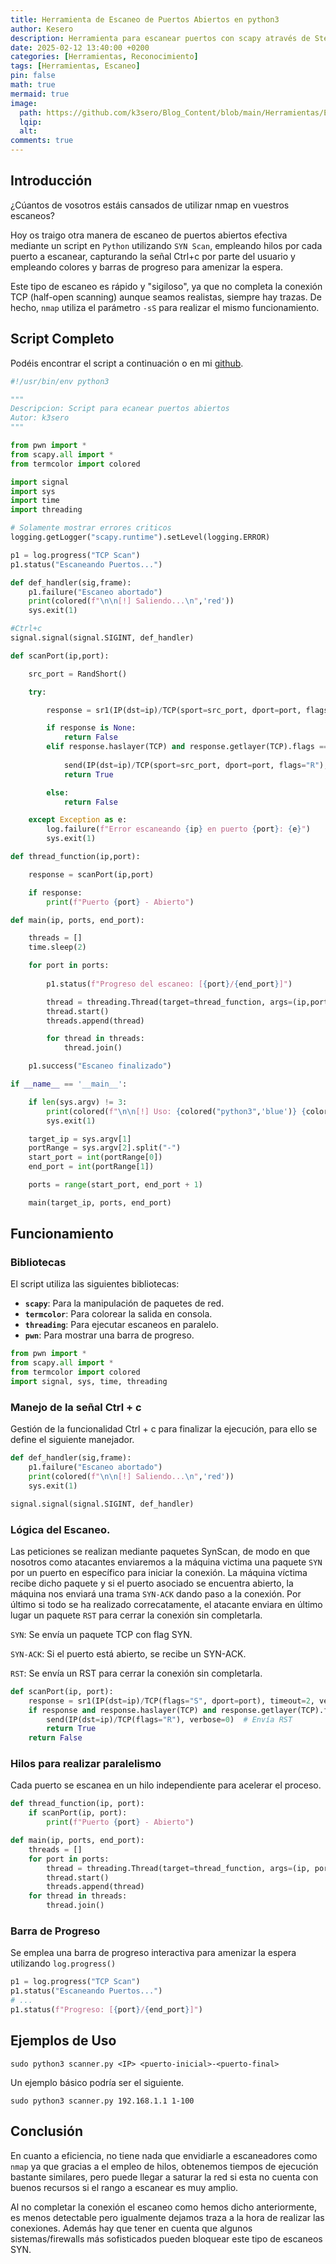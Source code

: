 ```yaml
---
title: Herramienta de Escaneo de Puertos Abiertos en python3
author: Kesero
description: Herramienta para escanear puertos con scapy através de Stealth Scan empleando hilos 
date: 2025-02-12 13:40:00 +0200
categories: [Herramientas, Reconocimiento]
tags: [Herramientas, Escaneo]
pin: false
math: true
mermaid: true
image:
  path: https://github.com/k3sero/Blog_Content/blob/main/Herramientas/EscaneoPuertos/portada.png?raw=true
  lqip: 
  alt: 
comments: true
---
```


## Introducción

¿Cúantos de vosotros estáis cansados de utilizar nmap en vuestros escaneos?

Hoy os traigo otra manera de escaneo de puertos abiertos efectiva mediante un script en `Python` utilizando `SYN Scan`, empleando hilos por cada puerto a escanear, capturando la señal Ctrl+c por parte del usuario y empleando colores y barras de progreso para amenizar la espera.

Este tipo de escaneo es rápido y "sigiloso", ya que no completa la conexión TCP (half-open scanning) aunque seamos realistas, siempre hay trazas. De hecho, `nmap` utiliza el parámetro `-sS` para realizar el mismo funcionamiento.

## Script Completo

Podéis encontrar el script a continuación o en mi [github](https://github.com/k3sero/Blog_Content/tree/main/Herramientas/EscaneoPuertos).

```py
#!/usr/bin/env python3

"""
Descripcion: Script para ecanear puertos abiertos
Autor: k3sero
"""

from pwn import * 
from scapy.all import *
from termcolor import colored

import signal
import sys
import time
import threading

# Solamente mostrar errores criticos 
logging.getLogger("scapy.runtime").setLevel(logging.ERROR)

p1 = log.progress("TCP Scan")
p1.status("Escaneando Puertos...")

def def_handler(sig,frame):
    p1.failure("Escaneo abortado")
    print(colored(f"\n\n[!] Saliendo...\n",'red'))
    sys.exit(1)

#Ctrl+c
signal.signal(signal.SIGINT, def_handler)

def scanPort(ip,port):

    src_port = RandShort()

    try:

        response = sr1(IP(dst=ip)/TCP(sport=src_port, dport=port, flags="S"), timeout=2, verbose=0)

        if response is None:
            return False
        elif response.haslayer(TCP) and response.getlayer(TCP).flags == 0x12:
            
            send(IP(dst=ip)/TCP(sport=src_port, dport=port, flags="R"), verbose = 0)
            return True

        else:
            return False

    except Exception as e:
        log.failure(f"Error escaneando {ip} en puerto {port}: {e}")
        sys.exit(1)

def thread_function(ip,port):

    response = scanPort(ip,port)

    if response:
        print(f"Puerto {port} - Abierto")

def main(ip, ports, end_port):

    threads = []
    time.sleep(2)

    for port in ports:
        
        p1.status(f"Progreso del escaneo: [{port}/{end_port}]")

        thread = threading.Thread(target=thread_function, args=(ip,port))
        thread.start()
        threads.append(thread)

        for thread in threads:
            thread.join()

    p1.success("Escaneo finalizado")

if __name__ == '__main__':

    if len(sys.argv) != 3:
        print(colored(f"\n\n[!] Uso: {colored("python3",'blue')} {colored(sys.argv[0],'green')} {colored("<ip> <ports-range>\n",'yellow')}",'red'))
        sys.exit(1)

    target_ip = sys.argv[1]
    portRange = sys.argv[2].split("-")
    start_port = int(portRange[0])
    end_port = int(portRange[1])

    ports = range(start_port, end_port + 1)

    main(target_ip, ports, end_port)
```

## Funcionamiento

### Bibliotecas

El script utiliza las siguientes bibliotecas:
- **`scapy`**: Para la manipulación de paquetes de red.
- **`termcolor`**: Para colorear la salida en consola.
- **`threading`**: Para ejecutar escaneos en paralelo.
- **`pwn`**: Para mostrar una barra de progreso.

```python
from pwn import * 
from scapy.all import *
from termcolor import colored
import signal, sys, time, threading
```

### Manejo de la señal Ctrl + c

Gestión de la funcionalidad Ctrl + c para finalizar la ejecución, para ello se define el siguiente manejador.

```py
def def_handler(sig,frame):
    p1.failure("Escaneo abortado")
    print(colored(f"\n\n[!] Saliendo...\n",'red'))
    sys.exit(1)

signal.signal(signal.SIGINT, def_handler)
```

### Lógica del Escaneo.

Las peticiones se realizan mediante paquetes SynScan, de modo en que nosotros como atacantes enviaremos a la máquina victima una paquete `SYN` por un puerto en específico para iniciar la conexión. La máquina víctima recibe dicho paquete y si el puerto asociado se encuentra abierto, la máquina nos enviará una trama `SYN-ACK` dando paso a la conexión. Por último si todo se ha realizado correcatamente, el atacante enviara en último lugar un paquete `RST` para cerrar la conexión sin completarla.

`SYN`: Se envía un paquete TCP con flag SYN.

`SYN-ACK`: Si el puerto está abierto, se recibe un SYN-ACK.

`RST`: Se envía un RST para cerrar la conexión sin completarla.

```py
def scanPort(ip, port):
    response = sr1(IP(dst=ip)/TCP(flags="S", dport=port), timeout=2, verbose=0)
    if response and response.haslayer(TCP) and response.getlayer(TCP).flags == 0x12:
        send(IP(dst=ip)/TCP(flags="R"), verbose=0)  # Envía RST
        return True
    return False
```

### Hilos para realizar paralelismo

Cada puerto se escanea en un hilo independiente para acelerar el proceso.

```py
def thread_function(ip, port):
    if scanPort(ip, port):
        print(f"Puerto {port} - Abierto")

def main(ip, ports, end_port):
    threads = []
    for port in ports:
        thread = threading.Thread(target=thread_function, args=(ip, port))
        thread.start()
        threads.append(thread)
    for thread in threads:
        thread.join()
```

### Barra de Progreso

Se emplea una barra de progreso interactiva para amenizar la espera utilizando `log.progress()`

```py
p1 = log.progress("TCP Scan")
p1.status("Escaneando Puertos...")
# ...
p1.status(f"Progreso: [{port}/{end_port}]")
```

## Ejemplos de Uso

    sudo python3 scanner.py <IP> <puerto-inicial>-<puerto-final>

Un ejemplo básico podría ser el siguiente.

    sudo python3 scanner.py 192.168.1.1 1-100

## Conclusión

En cuanto a eficiencia, no tiene nada que envidiarle a escaneadores como `nmap` ya que gracias a el empleo de hilos, obtenemos tiempos de ejecución bastante similares, pero puede llegar a saturar la red si esta no cuenta con buenos recursos si el rango a escanear es muy amplio.

Al no completar la conexión el escaneo como hemos dicho anteriormente, es menos detectable pero igualmente dejamos traza a la hora de realizar las conexiones. Además hay que tener en cuenta que algunos sistemas/firewalls más sofisticados pueden bloquear este tipo de escaneos SYN.